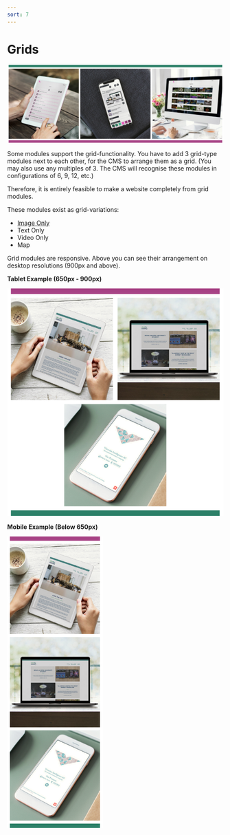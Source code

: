 ```yaml
---
sort: 7
---
```


# Grids

![Image of three image-only grid modules](https://raw.githubusercontent.com/pinkpigeondocs/Pink-Pigeon-Documentation/master/docs/4_General_Components/images/general_components_grid_desktop.png)

Some modules support the grid-functionality. You have to add 3 grid-type modules next to each other, for the CMS to arrange them as a grid. (You may also use any multiples of 3. The CMS will recognise these modules in configurations of 6, 9, 12, etc.)

Therefore, it is entirely feasible to make a website completely from grid modules.

These modules exist as grid-variations:

- [Image Only](https://pinkpigeondocs.github.io/Pink-Pigeon-Documentation/6_Modules/9_image_only.html)
- Text Only
- Video Only
- Map

Grid modules are responsive. Above you can see their arrangement on desktop resolutions (900px and above).

**Tablet Example (650px - 900px)**

![Image of three image-only grid modules](https://raw.githubusercontent.com/pinkpigeondocs/Pink-Pigeon-Documentation/master/docs/4_General_Components/images/general_components_grid_tablet.png)

**Mobile Example (Below 650px)**

![Image of three image-only grid modules](https://raw.githubusercontent.com/pinkpigeondocs/Pink-Pigeon-Documentation/master/docs/4_General_Components/images/general_components_grid_mobile.png)


